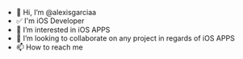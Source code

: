 - 👋 Hi, I’m @alexisgarciaa 
- ✅ I'm iOS Developer
- 👀 I’m interested in iOS APPS
- 💞️ I’m looking to collaborate on any project in regards of iOS APPS
- 📫 How to reach me 

<!---
alexisgarciaa/alexisgarciaa is a ✨ special ✨ repository because its `README.md` (this file) appears on your GitHub profile.
You can click the Preview link to take a look at your changes.
--->
